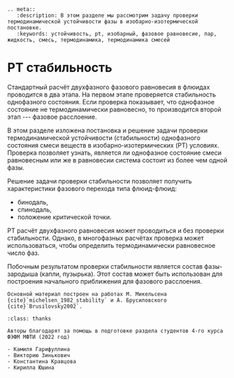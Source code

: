```{eval-rst}
.. meta::
   :description: В этом разделе мы рассмотрим задачу проверки термодинамической устойчивости фазы в изобарно-изотермической постановке.
   :keywords: устойчивость, pt, изобарный, фазовое равновесие, пар, жидкость, смесь, термодинамика, термодинамика смесей
```

# PT стабильность

Стандартный расчёт двухфазного фазового равновесия в флюидах проводится в два этапа.
На первом этапе проверяется стабильность однофазного состояния.
Если проверка показывает, что однофазное состояние не термодинамически равновесно, то производится второй этап --- фазовое расслоение.

В этом разделе изложена постановка и решение задачи проверки термодинамической устойчивости (стабильности) однофазного состояния смеси веществ в изобарно-изотермических (PT) условиях.
Проверка позволяет узнать, является ли однофазное состояние смеси равновесным или же в равновесии система состоит из более чем одной фазы.

Решение задачи проверки стабильности позволяет получить характеристики фазового перехода типа флюид-флюид:

- бинодаль,
- спинодаль,
- положение критической точки.

PT расчёт двухфазного равновесия может проводиться и без проверки стабильности.
Однако, в многофазных расчётах проверка может использоваться, чтобы определить термодинамически равновесное число фаз.

Побочным результатом проверки стабильности является состав фазы-зародыша (капли, пузырька).
Этот состав может быть использован для построения начального приближения для фазового расслоения.

```{tip}
Основной материал построен на работах М. Микельсена {cite}`michelsen_1982_stability` и А. Брусиловского {cite}`Brusilovsky2002`.
```

```{admonition} Благодарность
:class: thanks

Авторы благодарят за помощь в подготовке раздела студентов 4-го курса ФЭФМ МФТИ (2022 год)

- Камиля Гарифуллина
- Викторию Зинькович
- Константина Кравцова
- Кирилла Юшина
```
